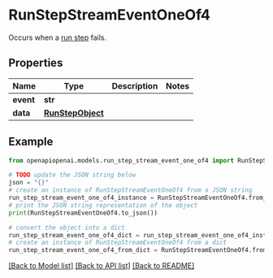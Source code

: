 # RunStepStreamEventOneOf4

Occurs when a [run step](/docs/api-reference/runs/step-object) fails.

## Properties

Name | Type | Description | Notes
------------ | ------------- | ------------- | -------------
**event** | **str** |  | 
**data** | [**RunStepObject**](RunStepObject.md) |  | 

## Example

```python
from openapiopenai.models.run_step_stream_event_one_of4 import RunStepStreamEventOneOf4

# TODO update the JSON string below
json = "{}"
# create an instance of RunStepStreamEventOneOf4 from a JSON string
run_step_stream_event_one_of4_instance = RunStepStreamEventOneOf4.from_json(json)
# print the JSON string representation of the object
print(RunStepStreamEventOneOf4.to_json())

# convert the object into a dict
run_step_stream_event_one_of4_dict = run_step_stream_event_one_of4_instance.to_dict()
# create an instance of RunStepStreamEventOneOf4 from a dict
run_step_stream_event_one_of4_from_dict = RunStepStreamEventOneOf4.from_dict(run_step_stream_event_one_of4_dict)
```
[[Back to Model list]](../README.md#documentation-for-models) [[Back to API list]](../README.md#documentation-for-api-endpoints) [[Back to README]](../README.md)


